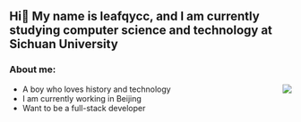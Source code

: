 ## Hi👋 My name is leafqycc, and I am currently studying computer science and technology at Sichuan University

### About me: 

<img align="right" src="https://github-readme-stats.vercel.app/api?username=leafqycc&show_icons=true">

* A boy who loves history and technology
* I am currently working in Beijing
* Want to be a full-stack developer



<!--
**leafqycc/leafqycc** is a ✨ _special_ ✨ repository because its `README.md` (this file) appears on your GitHub profile.

Here are some ideas to get you started:

- 🔭 I’m currently working on ...
- 🌱 I’m currently learning ...
- 👯 I’m looking to collaborate on ...
- 🤔 I’m looking for help with ...
- 💬 Ask me about ...
- 📫 How to reach me: ...
- 😄 Pronouns: ...
- ⚡ Fun fact: ...
-->
